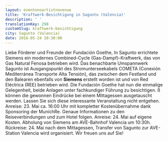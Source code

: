 ```yaml
---
layout: eventonoartistnovenue
title: 'Kraftwerk-Besichtigung in Sagunto (Valencia)'
description: ' '
translationKey: 298
customSlug: kraftwerk-besichtigung
city: Sagunto (Valencia)
date: 2016-05-24 10:30:00
---
```


Liebe Förderer und Freunde der Fundación Goethe,       In Sagunto errichtete Siemens ein modernes Combined-Cycle (Gas-Dampf)-Kraftwerk, das von Gas Natural Fenosa betrieben wird. Das benachbarte Umspannwerk Sagunto ist  Ausgangspunkt des Stromunterseekabels COMETA (Conexión Mediterránea Transporte Alta Tensión), das zwischen dem Festland und den Balearen ebenfalls von <strong>Siemens </strong>erstellt worden ist und von Red Eléctrica (REE) betrieben wird.    Die Fundación Goethe hat nun die einmalige Gelegenheit, beide Anlagen unter fachkundiger Führung zu besichtigen. ß können die gewonnen Eindrücke bei einem Mittagessen ausgetauscht werden.   Lassen Sie sich diese interessante Veranstaltung nicht entgehen.    Anreise: 23. Mai ca. 16:00 Uhr mit kompletter Kostenübernahme dank Sponsoring der MunichRe. Genaue Informationen zu den Reiseverbindungen und zum Hotel folgen.  Anreise: 24. Mai auf eigene Kosten. Abholung von Siemens am AVE-Bahnhof Valencia um 10:30h.  Rückreise: 24. Mai nach dem Mittagessen, Transfer von Sagunto zur AVE-Station Valencia wird organisiert.    Wir freuen uns auf Sie!
